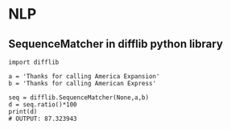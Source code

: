# NLP
## SequenceMatcher in difflib python library

```
import difflib

a = 'Thanks for calling America Expansion'
b = 'Thanks for calling American Express'

seq = difflib.SequenceMatcher(None,a,b)
d = seq.ratio()*100
print(d) 
# OUTPUT: 87.323943
````

